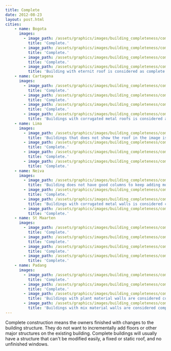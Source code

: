 ```yaml
---
title: Complete
date: 2012-08-23
layout: post.html
cities:
    - name: Bogota
      images:
        - image_path: /assets/graphics/images/building_completeness/complete_bogota_01.jpg
          title: 'Complete.'
        - image_path: /assets/graphics/images/building_completeness/complete_bogota_02.jpg
          title: 'Complete.'        
        - image_path: /assets/graphics/images/building_completeness/complete_bogota_03.jpg
          title: 'Complete.'        
        - image_path: /assets/graphics/images/building_completeness/complete_bogota_04.jpg
          title: 'Building with eternit roof is considered as complete.'        
    - name: Cartagena
      images:
        - image_path: /assets/graphics/images/building_completeness/complete_cartagena_01.png
          title: 'Complete.'        
        - image_path: /assets/graphics/images/building_completeness/complete_cartagena_02.png
          title: 'Complete.'        
        - image_path: /assets/graphics/images/building_completeness/complete_cartagena_03.png
          title: 'Complete.'        
        - image_path: /assets/graphics/images/building_completeness/complete_cartagena_04.png
          title: 'Buildings with corrugated metal roofs is considered as complete.'
    - name: Lima
      images:
        - image_path: /assets/graphics/images/building_completeness/complete_lima_01.png
          title: 'Buildings that does not show the roof in the image is considered as complete.'
        - image_path: /assets/graphics/images/building_completeness/complete_lima_02.png
          title: 'Complete.'        
        - image_path: /assets/graphics/images/building_completeness/complete_lima_03.png
          title: 'Complete.'        
        - image_path: /assets/graphics/images/building_completeness/complete_lima_04.png
          title: 'Complete.'        
    - name: Neiva
      images:
        - image_path: /assets/graphics/images/building_completeness/complete_neiva_01.png
          title: 'Building does not have good columns to keep adding more floors.'
        - image_path: /assets/graphics/images/building_completeness/complete_neiva_02.png
          title: 'Complete.'        
        - image_path: /assets/graphics/images/building_completeness/complete_neiva_03.png
          title: 'Buildings with corrugated metal walls is considered complete.'
        - image_path: /assets/graphics/images/building_completeness/complete_neiva_04.png
          title: 'Complete.'        
    - name: St Maarten
      images:
        - image_path: /assets/graphics/images/building_completeness/complete_St_Maarten_01.png
          title: 'Complete.'        
        - image_path: /assets/graphics/images/building_completeness/complete_St_Maarten_02.png
          title: 'Complete.'        
        - image_path: /assets/graphics/images/building_completeness/complete_St_Maarten_03.png
          title: 'Complete.'        
        - image_path: /assets/graphics/images/building_completeness/complete_St_Maarten_04.png
          title: 'Complete.'        
    - name: Padang
      images:
        - image_path: /assets/graphics/images/building_completeness/complete_padang_01.jpg
          title: 'Complete.'        
        - image_path: /assets/graphics/images/building_completeness/complete_padang_02.jpg
          title: 'Complete.'        
        - image_path: /assets/graphics/images/building_completeness/complete_padang_03.jpg
          title: 'Buildings with plant material walls are considered complete.'
        - image_path: /assets/graphics/images/building_completeness/complete_padang_04.jpg 
          title: 'Buildings with mix material walls are considered complete.'       
---
```


Complete construction means the owners finished with changes to the building structure. They do not want to incrementally add floors or other major structures on the existing building. Complete buildings will usually have a structure that can't be modified easily, a fixed or static roof, and no unfinished windows.
